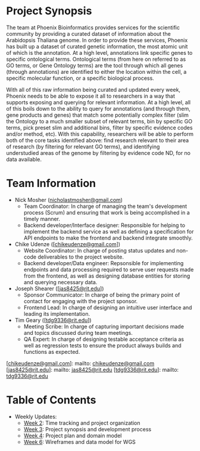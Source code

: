 # Project Synopsis

The team at Phoenix Bioinformatics provides services for the scientific
community by providing a curated dataset of information about the
Arabidopsis Thaliana genome. In order to provide these services, Phoenix
has built up a dataset of curated genetic information, the most atomic
unit of which is the annotation. At a high level, annotations link
specific genes to specific ontological terms. Ontological terms (from
here on referred to as GO terms, or Gene Ontology terms) are the tool
through which all genes (through annotations) are identified to either
the location within the cell, a specific molecular function, or a
specific biological process.

With all of this raw information being curated and updated every week,
Phoenix needs to be able to expose it all to researchers in a way that
supports exposing and querying for relevant information. At a high
level, all of this boils down to the ability to query for annotations
(and through them, gene products and genes) that match some potentially
complex filter (slim the Ontology to a much smaller subset of relevant
terms, bin by specific GO terms, pick preset slim and additional bins,
filter by specific evidence codes and/or method, etc). With this
capability, researchers will be able to perform both of the core tasks
identified above: find research relevant to their area of research (by
filtering for relevant GO terms), and identifying understudied areas of
the genome by filtering by evidence code ND, for no data available.

# Team Information

* Nick Mosher ([nicholastmosher@gmail.com])
  * Team Coordinator: In charge of managing the team's
    development process (Scrum) and ensuring that work
    is being accomplished in a timely manner.
  * Backend developer/Interface designer: Responsible for
    helping to implement the backend service as well as
    defining a specification for API endpoints to make the
    frontend and backend integrate smoothly.
* Chike Udenze ([chikeudenze@gmail.com])
  * Website Coordinator: In charge of posting status updates
    and non-code deliverables to the project website.
  * Backend developer/Data engineer: Repsonsible for
    implementing endpoints and data processing required to
    serve user requests made from the frontend, as well as
    designing database entities for storing and querying
    necessary data.
* Joseph Shearer ([jas8425@rit.edu])
  * Sponsor Communicator: In charge of being the primary
    point of contact for engaging with the project sponsor.
  * Frontend Lead: In charge of designing an intuitive user
    interface and leading its implementation.
* Tim Geary ([tdg9336@rit.edu])
  * Meeting Scribe: In charge of capturing important decisions
    made and topics discussed during team meetings.
  * QA Expert: In charge of designing testable acceptance
    criteria as well as regression tests to ensure the product
    always builds and functions as expected.

[nicholastmosher@gmail.com]: mailto:nicholastmosher@gmail.com
[chikeudenze@gmail.com]: mailto: chikeudenze@gmail.com
[jas8425@rit.edu]: mailto: jas8425@rit.edu
[tdg9336@rit.edu]: mailto: tdg9336@rit.edu

# Table of Contents

* Weekly Updates:
  * [Week 2]\: Time tracking and project organization
  * [Week 3]\: Project synopsis and development process
  * [Week 4]\: Project plan and domain model
  * [Week 6]\: Wireframes and data model for WGS

[Week 2]: ./week2.md
[Week 3]: ./week3.md
[Week 4]: ./week4.md
[Week 6]: ./week6.md
